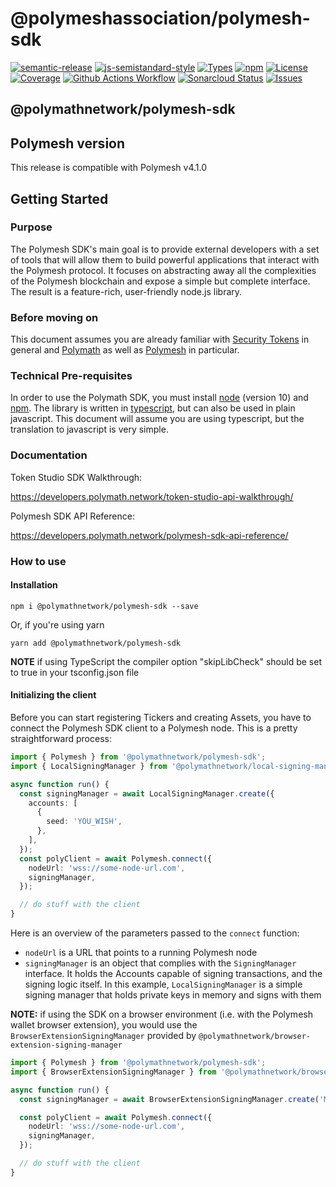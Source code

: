 # @polymeshassociation/polymesh-sdk

[![semantic-release](https://img.shields.io/badge/%20%20%F0%9F%93%A6%F0%9F%9A%80-semantic--release-e10079.svg)](https://github.com/semantic-release/semantic-release)
[![js-semistandard-style](https://img.shields.io/badge/code%20style-semistandard-brightgreen.svg?style=flat-square)](https://github.com/standard/semistandard)
[![Types](https://img.shields.io/npm/types/@polymathnetwork/polymesh-sdk)](https://)
[![npm](https://img.shields.io/npm/v/@polymathnetwork/polymesh-sdk)](https://www.npmjs.com/package/@polymathnetwork/polymesh-sdk)
[![License](https://img.shields.io/badge/License-Apache_2.0-blue.svg)](https://opensource.org/licenses/Apache-2.0)
[![Coverage](https://sonarcloud.io/api/project_badges/measure?project=PolymathNetwork_polymesh-sdk&metric=coverage)](https://sonarcloud.io/dashboard?id=PolymathNetwork_polymesh-sdk)
[![Github Actions Workflow](https://github.com/PolymathNetwork/polymesh-sdk/actions/workflows/main.yml/badge.svg)](https://github.com/Polymathnetwork/polymesh-sdk/actions)
[![Sonarcloud Status](https://sonarcloud.io/api/project_badges/measure?project=PolymathNetwork_polymesh-sdk&metric=alert_status)](https://sonarcloud.io/dashboard?id=PolymathNetwork_polymesh-sdk)
[![Issues](https://img.shields.io/github/issues/PolymathNetwork/polymesh-sdk)](https://github.com/PolymathNetwork/polymesh-sdk/issues)

## @polymathnetwork/polymesh-sdk

<!--- This section is autogenerated, do not modify --->

## Polymesh version

This release is compatible with Polymesh v4.1.0

<!--- End of section --->

## Getting Started

### Purpose

The Polymesh SDK's main goal is to provide external developers with a set of tools that will allow them to build powerful applications that interact with the Polymesh protocol. It focuses on abstracting away all the complexities of the Polymesh blockchain and expose a simple but complete interface. The result is a feature-rich, user-friendly node.js library.

### Before moving on

This document assumes you are already familiar with [Security Tokens](https://thesecuritytokenstandard.org/) in general and [Polymath](https://www.polymath.network/) as well as [Polymesh](https://polymath.network/polymesh) in particular.

### Technical Pre-requisites

In order to use the Polymath SDK, you must install [node](https://nodejs.org/) \(version 10\) and [npm](https://www.npmjs.com/). The library is written in [typescript](https://www.typescriptlang.org/), but can also be used in plain javascript. This document will assume you are using typescript, but the translation to javascript is very simple.

### Documentation

Token Studio SDK Walkthrough:

https://developers.polymath.network/token-studio-api-walkthrough/

Polymesh SDK API Reference:

https://developers.polymath.network/polymesh-sdk-api-reference/

### How to use

#### Installation

`npm i @polymathnetwork/polymesh-sdk --save`

Or, if you're using yarn

`yarn add @polymathnetwork/polymesh-sdk`

**NOTE** if using TypeScript the compiler option "skipLibCheck" should be set to true in your tsconfig.json file

#### Initializing the client

Before you can start registering Tickers and creating Assets, you have to connect the Polymesh SDK client to a Polymesh node. This is a pretty straightforward process:

```typescript
import { Polymesh } from '@polymathnetwork/polymesh-sdk';
import { LocalSigningManager } from '@polymathnetwork/local-signing-manager';

async function run() {
  const signingManager = await LocalSigningManager.create({
    accounts: [
      {
        seed: 'YOU_WISH',
      },
    ],
  });
  const polyClient = await Polymesh.connect({
    nodeUrl: 'wss://some-node-url.com',
    signingManager,
  });

  // do stuff with the client
}
```

Here is an overview of the parameters passed to the `connect` function:

- `nodeUrl` is a URL that points to a running Polymesh node
- `signingManager` is an object that complies with the `SigningManager` interface. It holds the Accounts capable of signing transactions, and the signing logic itself. In this example, `LocalSigningManager` is a simple signing manager that holds private keys in memory and signs with them

**NOTE:** if using the SDK on a browser environment \(i.e. with the Polymesh wallet browser extension\), you would use the `BrowserExtensionSigningManager` provided by `@polymathnetwork/browser-extension-signing-manager`

```typescript
import { Polymesh } from '@polymathnetwork/polymesh-sdk';
import { BrowserExtensionSigningManager } from '@polymathnetwork/browser-extension-signing-manager';

async function run() {
  const signingManager = await BrowserExtensionSigningManager.create('MY_APP_NAME'); // The Polymesh wallet extension will ask the user to authorize MY_APP_NAME for access

  const polyClient = await Polymesh.connect({
    nodeUrl: 'wss://some-node-url.com',
    signingManager,
  });

  // do stuff with the client
}
```
